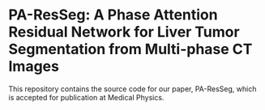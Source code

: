 # PA-ResSeg: A Phase Attention Residual Network for Liver Tumor Segmentation from Multi-phase CT Images
This repository contains the source code for our paper, PA-ResSeg, which is accepted for publication at Medical Physics.
